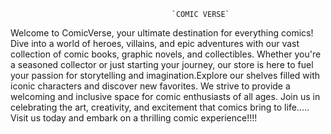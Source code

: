 
                                        `COMIC VERSE`

Welcome to ComicVerse, your ultimate destination for everything comics! Dive into a world of heroes, villains, and epic adventures with our vast collection of comic books, graphic novels, and collectibles. Whether you're a seasoned collector or just starting your journey, our store is here to fuel your passion for storytelling and imagination.Explore our shelves filled with iconic characters and discover new favorites. We strive to provide a welcoming and inclusive space for comic enthusiasts of all ages. Join us in celebrating the art, creativity, and excitement that comics bring to life.....              
                                          Visit us today and embark on a thrilling comic experience!!!!
